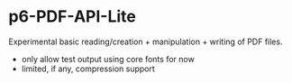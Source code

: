 p6-PDF-API-Lite
===============

Experimental basic reading/creation + manipulation + writing of PDF files.

- only allow test output using core fonts for now
- limited, if any, compression support


